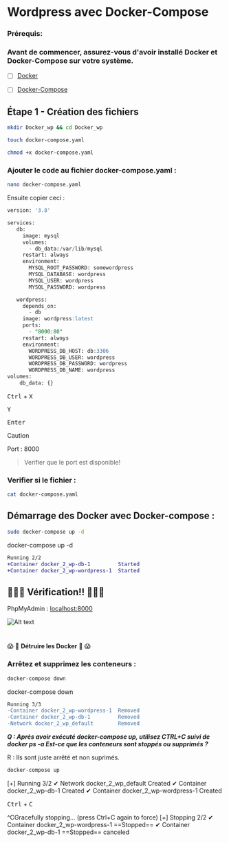# Wordpress avec Docker-Compose

### Prérequis:
### Avant de commencer, assurez-vous d'avoir installé Docker et Docker-Compose sur votre système.

- [ ] [Docker](https://docs.docker.com/engine/install/ubuntu/)
- [ ] [Docker-Compose](https://docs.docker.com/compose/install/)




## Étape 1 - Création des fichiers

```bash
mkdir Docker_wp && cd Docker_wp
```
```bash
touch docker-compose.yaml
```
```bash
chmod +x docker-compose.yaml
```

### Ajouter le code au fichier docker-compose.yaml :

```bash 
nano docker-compose.yaml
 ```
 Ensuite copier ceci :

```sql
version: '3.8'

services:
   db:
     image: mysql
     volumes:
       - db_data:/var/lib/mysql
     restart: always
     environment:
       MYSQL_ROOT_PASSWORD: somewordpress
       MYSQL_DATABASE: wordpress
       MYSQL_USER: wordpress
       MYSQL_PASSWORD: wordpress

   wordpress:
     depends_on:
       - db
     image: wordpress:latest
     ports:
       - "8000:80"
     restart: always
     environment:
       WORDPRESS_DB_HOST: db:3306
       WORDPRESS_DB_USER: wordpress
       WORDPRESS_DB_PASSWORD: wordpress
       WORDPRESS_DB_NAME: wordpress
volumes:
    db_data: {}
```
<kbd>Ctrl</kbd> + <kbd>X</kbd>

<kbd>Y</kbd>

<kbd>Enter</kbd>  

> [!CAUTION]
> Port : 8000

> Verifier que le port est disponible!


### Verifier si le fichier :
```bash
cat docker-compose.yaml
```

## Démarrage des Docker avec Docker-compose :
```bash
sudo docker-compose up -d
```
docker-compose up -d
```diff
Running 2/2
+Container docker_2_wp-db-1         Started
+Container docker_2_wp-wordpress-1  Started
 ```

 ## 👨🏻‍💻 Vérification!! 👨🏻‍💻

PhpMyAdmin : [localhost:8000
](http://localhost:8000)

 ![Alt text](https://github.com/Plangloi/420-AJ5-RO_-Evaluation-Formative-1/blob/main/Docker_1/Photos/Wp%20sc.png?raw=true)
#

😱 🚨 **Détruire les Docker** 🚨 😱
### Arrêtez et supprimez les conteneurs :

```bash
docker-compose down
```
docker-compose down
```diff
Running 3/3
-Container docker_2_wp-wordpress-1  Removed
-Container docker_2_wp-db-1         Removed
-Network docker_2_wp_default        Removed
```


***Q : Après avoir exécuté docker-compose up, utilisez CTRL+C suivi de docker ps -a Est-ce que les conteneurs sont stoppés ou supprimés ?***

R : Ils sont juste arrêté et non suprimés.
```bash
docker-compose up
```
[+] Running 3/2
 ✔ Network docker_2_wp_default        Created
 ✔ Container docker_2_wp-db-1         Created
 ✔ Container docker_2_wp-wordpress-1  Created

<kbd>Ctrl</kbd> + <kbd>C</kbd>


^CGracefully stopping... (press Ctrl+C again to force)
[+] Stopping 2/2
 ✔ Container docker_2_wp-wordpress-1  ==Stopped==
 ✔ Container docker_2_wp-db-1         ==Stopped==
canceled
